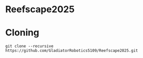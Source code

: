 # Reefscape2025


# Cloning
```shell
git clone --recursive https://github.com/GladiatorRobotics5109/Reefscape2025.git
```
